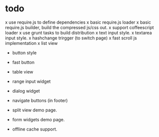 todo
======

x use require.js to define dependencies
    x basic require.js loader
    x basic require.js builder, build the compressed js/css out.
    x support coffeescript loader
x use grunt tasks to build distribution
x text input style.
x textarea input style.
x hashchange trirgger (to switch page)
x fast scroll js implementation
x list view

- button style
- fast button
- table view
- range input widget
- dialog widget

- navigate buttons (in footer)

- split view demo page.
- form widgets demo page.
- offline cache support.
